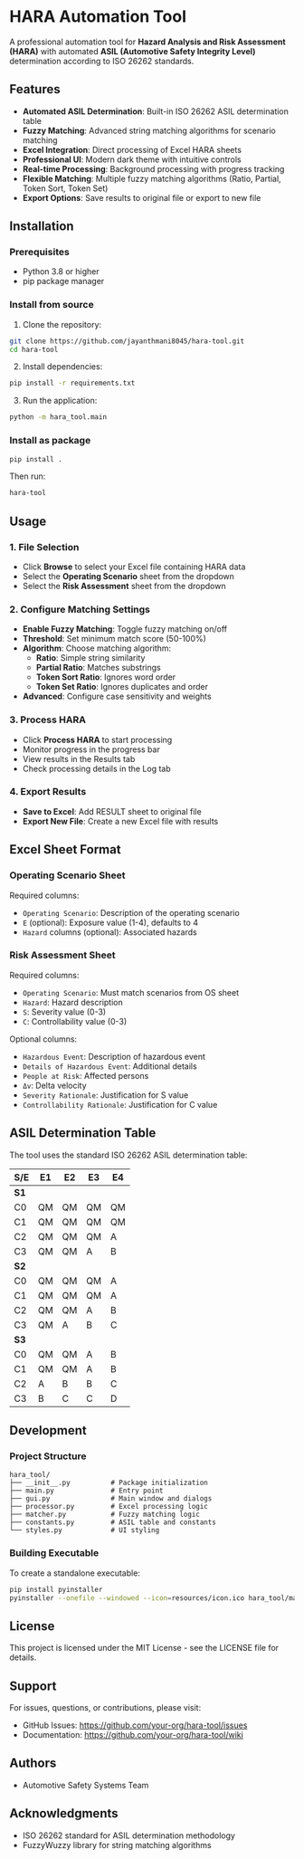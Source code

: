# HARA Automation Tool

A professional automation tool for **Hazard Analysis and Risk Assessment (HARA)** with automated **ASIL (Automotive Safety Integrity Level)** determination according to ISO 26262 standards.

## Features

- **Automated ASIL Determination**: Built-in ISO 26262 ASIL determination table
- **Fuzzy Matching**: Advanced string matching algorithms for scenario matching
- **Excel Integration**: Direct processing of Excel HARA sheets
- **Professional UI**: Modern dark theme with intuitive controls
- **Real-time Processing**: Background processing with progress tracking
- **Flexible Matching**: Multiple fuzzy matching algorithms (Ratio, Partial, Token Sort, Token Set)
- **Export Options**: Save results to original file or export to new file

## Installation

### Prerequisites
- Python 3.8 or higher
- pip package manager

### Install from source

1. Clone the repository:
```bash
git clone https://github.com/jayanthmani8045/hara-tool.git
cd hara-tool
```

2. Install dependencies:
```bash
pip install -r requirements.txt
```

3. Run the application:
```bash
python -m hara_tool.main
```

### Install as package

```bash
pip install .
```

Then run:
```bash
hara-tool
```

## Usage

### 1. File Selection
- Click **Browse** to select your Excel file containing HARA data
- Select the **Operating Scenario** sheet from the dropdown
- Select the **Risk Assessment** sheet from the dropdown

### 2. Configure Matching Settings
- **Enable Fuzzy Matching**: Toggle fuzzy matching on/off
- **Threshold**: Set minimum match score (50-100%)
- **Algorithm**: Choose matching algorithm:
  - **Ratio**: Simple string similarity
  - **Partial Ratio**: Matches substrings
  - **Token Sort Ratio**: Ignores word order
  - **Token Set Ratio**: Ignores duplicates and order
- **Advanced**: Configure case sensitivity and weights

### 3. Process HARA
- Click **Process HARA** to start processing
- Monitor progress in the progress bar
- View results in the Results tab
- Check processing details in the Log tab

### 4. Export Results
- **Save to Excel**: Add RESULT sheet to original file
- **Export New File**: Create a new Excel file with results

## Excel Sheet Format

### Operating Scenario Sheet
Required columns:
- `Operating Scenario`: Description of the operating scenario
- `E` (optional): Exposure value (1-4), defaults to 4
- `Hazard` columns (optional): Associated hazards

### Risk Assessment Sheet
Required columns:
- `Operating Scenario`: Must match scenarios from OS sheet
- `Hazard`: Hazard description
- `S`: Severity value (0-3)
- `C`: Controllability value (0-3)

Optional columns:
- `Hazardous Event`: Description of hazardous event
- `Details of Hazardous Event`: Additional details
- `People at Risk`: Affected persons
- `Δv`: Delta velocity
- `Severity Rationale`: Justification for S value
- `Controllability Rationale`: Justification for C value

## ASIL Determination Table

The tool uses the standard ISO 26262 ASIL determination table:

| S/E | E1 | E2 | E3 | E4 |
|-----|----|----|----|----|
| **S1** | | | | |
| C0 | QM | QM | QM | QM |
| C1 | QM | QM | QM | QM |
| C2 | QM | QM | QM | A |
| C3 | QM | QM | A | B |
| **S2** | | | | |
| C0 | QM | QM | QM | A |
| C1 | QM | QM | QM | A |
| C2 | QM | QM | A | B |
| C3 | QM | A | B | C |
| **S3** | | | | |
| C0 | QM | QM | A | B |
| C1 | QM | QM | A | B |
| C2 | A | B | B | C |
| C3 | B | C | C | D |

## Development

### Project Structure
```
hara_tool/
├── __init__.py          # Package initialization
├── main.py              # Entry point
├── gui.py               # Main window and dialogs
├── processor.py         # Excel processing logic
├── matcher.py           # Fuzzy matching logic
├── constants.py         # ASIL table and constants
└── styles.py            # UI styling
```

### Building Executable

To create a standalone executable:

```bash
pip install pyinstaller
pyinstaller --onefile --windowed --icon=resources/icon.ico hara_tool/main.py
```

## License

This project is licensed under the MIT License - see the LICENSE file for details.

## Support

For issues, questions, or contributions, please visit:
- GitHub Issues: https://github.com/your-org/hara-tool/issues
- Documentation: https://github.com/your-org/hara-tool/wiki

## Authors

- Automotive Safety Systems Team

## Acknowledgments

- ISO 26262 standard for ASIL determination methodology
- FuzzyWuzzy library for string matching algorithms
